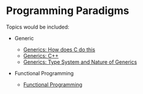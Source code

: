 # Programming Paradigms

Topics would be included:

* Generic
  * [Generics: How does C do this](pd_g_c.md)
  * [Generics: C++](pd_g_cp.md)
  * [Generics: Type System and Nature of Generics](pd_g_t.md)
 

* Functional Programming
  * [Functional Programming](pd_f.md)

